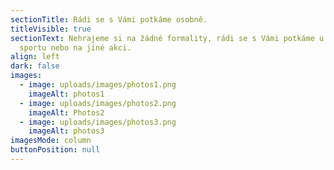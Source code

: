 ```yaml
---
sectionTitle: Rádi se s Vámi potkáme osobně.
titleVisible: true
sectionText: Nehrajeme si na žádné formality, rádi se s Vámi potkáme u piva,
  sportu nebo na jiné akci.
align: left
dark: false
images:
  - image: uploads/images/photos1.png
    imageAlt: photos1
  - image: uploads/images/photos2.png
    imageAlt: Photos2
  - image: uploads/images/photos3.png
    imageAlt: photos3
imagesMode: column
buttonPosition: null
---
```

